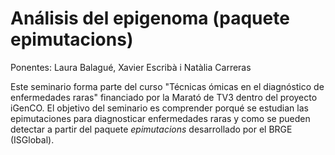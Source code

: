 # Análisis del epigenoma (paquete epimutacions)

Ponentes: Laura Balagué, Xavier Escribà i Natàlia Carreras

Este seminario forma parte del curso "Técnicas ómicas en el diagnóstico de enfermedades raras" financiado por la Marató de TV3 dentro del proyecto iGenCO. El objetivo del seminario es comprender porqué se estudian las epimutaciones para diagnosticar enfermedades raras y como se pueden detectar a partir del paquete _epimutacions_ desarrollado por el BRGE (ISGlobal).
